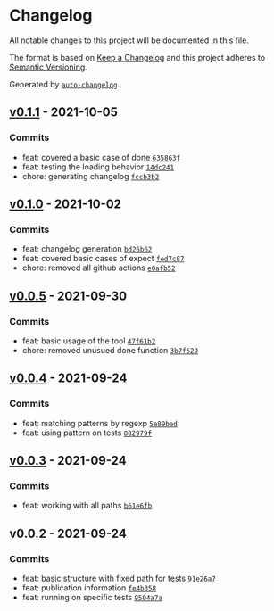 # Changelog

All notable changes to this project will be documented in this file.

The format is based on [Keep a Changelog](https://keepachangelog.com/en/1.0.0/)
and this project adheres to [Semantic Versioning](https://semver.org/spec/v2.0.0.html).

Generated by [`auto-changelog`](https://github.com/CookPete/auto-changelog).

## [v0.1.1](https://github.com/ktfth/spect/compare/v0.1.0...v0.1.1) - 2021-10-05

### Commits

- feat: covered a basic case of done [`635863f`](https://github.com/ktfth/spect/commit/635863f4aeefb5984c98c576ec00608729f7ec8a)
- feat: testing the loading behavior [`14dc241`](https://github.com/ktfth/spect/commit/14dc24175f43d757b8ad702b3b6fd046079ae1f0)
- chore: generating changelog [`fccb3b2`](https://github.com/ktfth/spect/commit/fccb3b2cfed10869e7ccfea4b47b8e80065c4421)

## [v0.1.0](https://github.com/ktfth/spect/compare/v0.0.5...v0.1.0) - 2021-10-02

### Commits

- feat: changelog generation [`bd26b62`](https://github.com/ktfth/spect/commit/bd26b62aaf522e5a111dbcb14bc8a581071c46b5)
- feat: covered basic cases of expect [`fed7c87`](https://github.com/ktfth/spect/commit/fed7c872d36964bd25caba528236380de0648e17)
- chore: removed all github actions [`e0afb52`](https://github.com/ktfth/spect/commit/e0afb52955dc85cd7b083658ccc69c97193a1de9)

## [v0.0.5](https://github.com/ktfth/spect/compare/v0.0.4...v0.0.5) - 2021-09-30

### Commits

- feat: basic usage of the tool [`47f61b2`](https://github.com/ktfth/spect/commit/47f61b2a40e00e1a7c4b8b6bb1c22c4386b4005e)
- chore: removed unusued done function [`3b7f629`](https://github.com/ktfth/spect/commit/3b7f629164d73e830f4267061c68c149a3a4c630)

## [v0.0.4](https://github.com/ktfth/spect/compare/v0.0.3...v0.0.4) - 2021-09-24

### Commits

- feat: matching patterns by regexp [`5e89bed`](https://github.com/ktfth/spect/commit/5e89bed34a2d0731456bffdd091ad58dafffd610)
- feat: using pattern on tests [`082979f`](https://github.com/ktfth/spect/commit/082979f8ee33980bda098fd2f179626c67163e4c)

## [v0.0.3](https://github.com/ktfth/spect/compare/v0.0.2...v0.0.3) - 2021-09-24

### Commits

- feat: working with all paths [`b61e6fb`](https://github.com/ktfth/spect/commit/b61e6fbf2dfd1096997fd22fdc8800767053b726)

## v0.0.2 - 2021-09-24

### Commits

- feat: basic structure with fixed path for tests [`91e26a7`](https://github.com/ktfth/spect/commit/91e26a70f6b1576f8cccc5a5fa95c7badb374b51)
- feat: publication information [`fe4b358`](https://github.com/ktfth/spect/commit/fe4b3580db2facdd6bddbcf19b0e7c2145875697)
- feat: running on specific tests [`9504a7a`](https://github.com/ktfth/spect/commit/9504a7ae191e3c1662fa8362858ff43a504b4f70)
